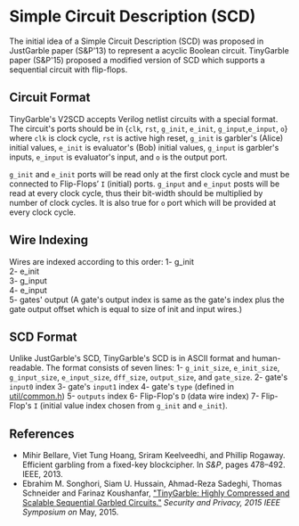 Simple Circuit Description (SCD)
=======
The initial idea of a Simple Circuit Description (SCD) was proposed in JustGarble 
paper (S&P'13) to represent a acyclic Boolean circuit. TinyGarble paper (S&P'15)
proposed a modified version of SCD which supports a sequential circuit with 
flip-flops.

## Circuit Format
TinyGarble's V2SCD accepts Verilog netlist circuits with a special format. 
The circuit's ports should be in {`clk`, `rst`, `g_init`, `e_init`, 
`g_input`,`e_input`, `o`} where `clk` is clock cycle, `rst` is active high 
reset, `g_init` is garbler's (Alice) initial values, `e_init` is evaluator's 
(Bob) initial values, `g_input` is garbler's inputs, `e_input` is evaluator's 
input, and `o` is the output port.

`g_init` and `e_init` ports will be read only at the first clock cycle 
and must be connected to Flip-Flops’ `I` (initial) ports.
`g_input` and `e_input` posts will be read at every clock cycle, thus their 
bit-width should be multiplied by number of clock cycles.
It is also true for `o` port which will be provided at every clock cycle.

## Wire Indexing
Wires are indexed according to this order:
1- g_init  
2- e_init  
3- g_input  
4- e_input  
5- gates' output (A gate's output index is same as the gate's index plus the 
	gate output offset which is equal to size of init and input wires.)  

## SCD Format
Unlike JustGarble's SCD, TinyGarble's SCD is in ASCII format and human-readable.
The format consists of seven lines:
1- `g_init_size`, `e_init_size`, `g_input_size`, `e_input_size`, 
	`dff_size`, `output_size`, and `gate_size`.
2- gate's `input0` index
3- gate's `input1` index
4- gate's `type` (defined in [util/common.h](util/common.h))
5- `outputs` index
6- Flip-Flop's `D` (data wire index) 
7- Flip-Flop's `I` (initial value index chosen from `g_init` and `e_init`).

## References
- Mihir Bellare, Viet Tung Hoang, Sriram Keelveedhi, and Phillip Rogaway.
Efficient garbling from a fixed-key blockcipher. In <i>S&P</i>, pages 478–492.
IEEE, 2013. 
- Ebrahim M. Songhori, Siam U. Hussain, Ahmad-Reza Sadeghi, Thomas Schneider
and Farinaz Koushanfar, ["TinyGarble: Highly Compressed and Scalable Sequential
Garbled Circuits."](http://esonghori.github.io/file/TinyGarble.pdf) <i>Security
and Privacy, 2015 IEEE Symposium on</i> May, 2015.

